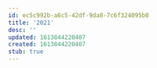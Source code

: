 ```yaml
---
id: ec5c992b-a6c5-42df-9da8-7c6f324095b0
title: '2021'
desc: ''
updated: 1613844220407
created: 1613844220407
stub: true
---
```


